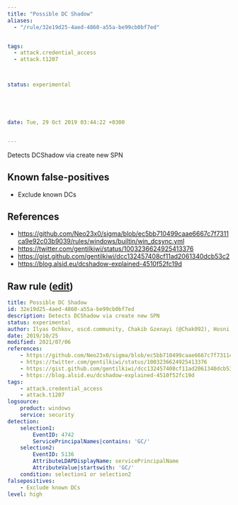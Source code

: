 ```yaml
---
title: "Possible DC Shadow"
aliases:
  - "/rule/32e19d25-4aed-4860-a55a-be99cb0bf7ed"


tags:
  - attack.credential_access
  - attack.t1207



status: experimental





date: Tue, 29 Oct 2019 03:44:22 +0300


---
```


Detects DCShadow via create new SPN

<!--more-->


## Known false-positives

* Exclude known DCs



## References

* https://github.com/Neo23x0/sigma/blob/ec5bb710499caae6667c7f7311ca9e92c03b9039/rules/windows/builtin/win_dcsync.yml
* https://twitter.com/gentilkiwi/status/1003236624925413376
* https://gist.github.com/gentilkiwi/dcc132457408cf11ad2061340dcb53c2
* https://blog.alsid.eu/dcshadow-explained-4510f52fc19d


## Raw rule ([edit](https://github.com/SigmaHQ/sigma/edit/master/rules/windows/builtin/security/win_possible_dc_shadow.yml))
```yaml
title: Possible DC Shadow
id: 32e19d25-4aed-4860-a55a-be99cb0bf7ed
description: Detects DCShadow via create new SPN
status: experimental
author: Ilyas Ochkov, oscd.community, Chakib Gzenayi (@Chak092), Hosni Mribah
date: 2019/10/25
modified: 2021/07/06
references:
    - https://github.com/Neo23x0/sigma/blob/ec5bb710499caae6667c7f7311ca9e92c03b9039/rules/windows/builtin/win_dcsync.yml
    - https://twitter.com/gentilkiwi/status/1003236624925413376
    - https://gist.github.com/gentilkiwi/dcc132457408cf11ad2061340dcb53c2
    - https://blog.alsid.eu/dcshadow-explained-4510f52fc19d
tags:
    - attack.credential_access
    - attack.t1207
logsource:
    product: windows
    service: security
detection:
    selection1:
        EventID: 4742
        ServicePrincipalNames|contains: 'GC/'
    selection2:
        EventID: 5136
        AttributeLDAPDisplayName: servicePrincipalName
        AttributeValue|startswith: 'GC/'
    condition: selection1 or selection2
falsepositives:
    - Exclude known DCs
level: high

```
